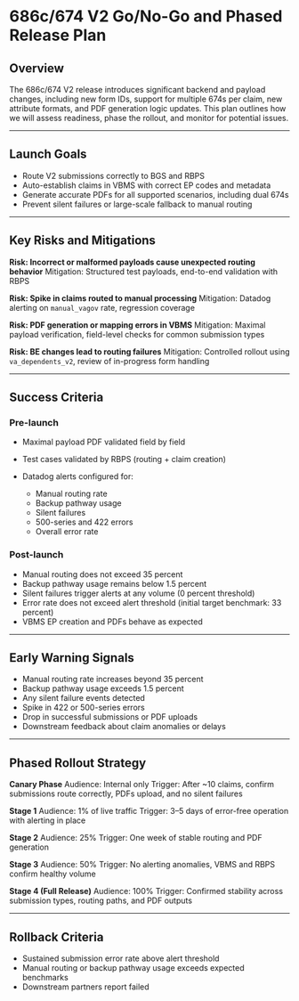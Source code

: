 # 686c/674 V2 Go/No-Go and Phased Release Plan

## Overview

The 686c/674 V2 release introduces significant backend and payload changes, including new form IDs, support for multiple 674s per claim, new attribute formats, and PDF generation logic updates. This plan outlines how we will assess readiness, phase the rollout, and monitor for potential issues.

---

## Launch Goals

* Route V2 submissions correctly to BGS and RBPS
* Auto-establish claims in VBMS with correct EP codes and metadata
* Generate accurate PDFs for all supported scenarios, including dual 674s
* Prevent silent failures or large-scale fallback to manual routing

---

## Key Risks and Mitigations

**Risk: Incorrect or malformed payloads cause unexpected routing behavior**
Mitigation: Structured test payloads, end-to-end validation with RBPS

**Risk: Spike in claims routed to manual processing**
Mitigation: Datadog alerting on `manual_vagov` rate, regression coverage

**Risk: PDF generation or mapping errors in VBMS**
Mitigation: Maximal payload verification, field-level checks for common submission types

**Risk: BE changes  lead to routing failures**
Mitigation: Controlled rollout using `va_dependents_v2`, review of in-progress form handling

---

## Success Criteria

### Pre-launch

* Maximal payload PDF validated field by field
* Test cases validated by RBPS (routing + claim creation)
* Datadog alerts configured for:

  * Manual routing rate
  * Backup pathway usage
  * Silent failures
  * 500-series and 422 errors
  * Overall error rate

### Post-launch

* Manual routing does not exceed 35 percent
* Backup pathway usage remains below 1.5 percent
* Silent failures trigger alerts at any volume (0 percent threshold)
* Error rate does not exceed alert threshold (initial target benchmark: 33 percent)
* VBMS EP creation and PDFs behave as expected

---

## Early Warning Signals

* Manual routing rate increases beyond 35 percent
* Backup pathway usage exceeds 1.5 percent
* Any silent failure events detected
* Spike in 422 or 500-series errors
* Drop in successful submissions or PDF uploads
* Downstream feedback about claim anomalies or delays

---

## Phased Rollout Strategy

**Canary Phase**
Audience: Internal only
Trigger: After \~10 claims, confirm submissions route correctly, PDFs upload, and no silent failures

**Stage 1**
Audience: 1% of live traffic
Trigger: 3–5 days of error-free operation with alerting in place

**Stage 2**
Audience: 25%
Trigger: One week of stable routing and PDF generation

**Stage 3**
Audience: 50%
Trigger: No alerting anomalies, VBMS and RBPS confirm healthy volume

**Stage 4 (Full Release)**
Audience: 100%
Trigger: Confirmed stability across submission types, routing paths, and PDF outputs

---

## Rollback Criteria

* Sustained submission error rate above alert threshold
* Manual routing or backup pathway usage exceeds expected benchmarks
* Downstream partners report failed
